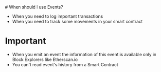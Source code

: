 # When should I use Events?

- When you need to log important transactions
- When you need to track some movements in your smart contract

# Important

- When you emit an event the information of this event is available only in Block Explorers like Etherscan.io
- You can't read event's history from a Smart Contract

